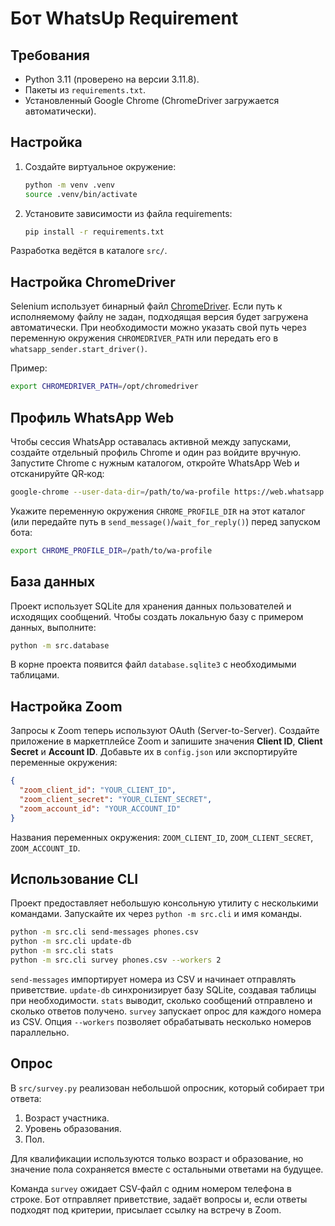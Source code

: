 # Бот WhatsUp Requirement

## Требования
- Python 3.11 (проверено на версии 3.11.8).
- Пакеты из `requirements.txt`.
- Установленный Google Chrome (ChromeDriver загружается автоматически).

## Настройка
1. Создайте виртуальное окружение:
   ```bash
   python -m venv .venv
   source .venv/bin/activate
   ```
2. Установите зависимости из файла requirements:
   ```bash
   pip install -r requirements.txt
   ```

Разработка ведётся в каталоге `src/`.

## Настройка ChromeDriver
Selenium использует бинарный файл [ChromeDriver](https://chromedriver.chromium.org/). Если путь к исполняемому файлу не задан, подходящая версия будет загружена автоматически. При необходимости можно указать свой путь через переменную окружения `CHROMEDRIVER_PATH` или передать его в `whatsapp_sender.start_driver()`.

Пример:
```bash
export CHROMEDRIVER_PATH=/opt/chromedriver
```

## Профиль WhatsApp Web
Чтобы сессия WhatsApp оставалась активной между запусками, создайте отдельный профиль Chrome и один раз войдите вручную. Запустите Chrome с нужным каталогом, откройте WhatsApp Web и отсканируйте QR‑код:
```bash
google-chrome --user-data-dir=/path/to/wa-profile https://web.whatsapp.com
```
Укажите переменную окружения ``CHROME_PROFILE_DIR`` на этот каталог (или передайте путь в ``send_message()``/``wait_for_reply()``) перед запуском бота:
```bash
export CHROME_PROFILE_DIR=/path/to/wa-profile
```

## База данных
Проект использует SQLite для хранения данных пользователей и исходящих сообщений. Чтобы создать локальную базу с примером данных, выполните:
```bash
python -m src.database
```
В корне проекта появится файл `database.sqlite3` с необходимыми таблицами.

## Настройка Zoom
Запросы к Zoom теперь используют OAuth (Server-to-Server). Создайте приложение в маркетплейсе Zoom и запишите значения **Client ID**, **Client Secret** и **Account ID**. Добавьте их в `config.json` или экспортируйте переменные окружения:
```json
{
  "zoom_client_id": "YOUR_CLIENT_ID",
  "zoom_client_secret": "YOUR_CLIENT_SECRET",
  "zoom_account_id": "YOUR_ACCOUNT_ID"
}
```
Названия переменных окружения: `ZOOM_CLIENT_ID`, `ZOOM_CLIENT_SECRET`, `ZOOM_ACCOUNT_ID`.

## Использование CLI
Проект предоставляет небольшую консольную утилиту с несколькими командами. Запускайте их через `python -m src.cli` и имя команды.
```bash
python -m src.cli send-messages phones.csv
python -m src.cli update-db
python -m src.cli stats
python -m src.cli survey phones.csv --workers 2
```
`send-messages` импортирует номера из CSV и начинает отправлять приветствие. `update-db` синхронизирует базу SQLite, создавая таблицы при необходимости. `stats` выводит, сколько сообщений отправлено и сколько ответов получено. `survey` запускает опрос для каждого номера из CSV. Опция ``--workers`` позволяет обрабатывать несколько номеров параллельно.

## Опрос
В `src/survey.py` реализован небольшой опросник, который собирает три ответа:

1. Возраст участника.
2. Уровень образования.
3. Пол.

Для квалификации используются только возраст и образование, но значение пола сохраняется вместе с остальными ответами на будущее.

Команда `survey` ожидает CSV‑файл с одним номером телефона в строке. Бот отправляет приветствие, задаёт вопросы и, если ответы подходят под критерии, присылает ссылку на встречу в Zoom.
